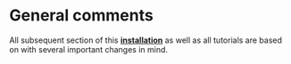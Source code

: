 # General comments


All subsequent section of this **[installation](../installation.html)** as well as all tutorials are based on  with several important changes in mind. 
